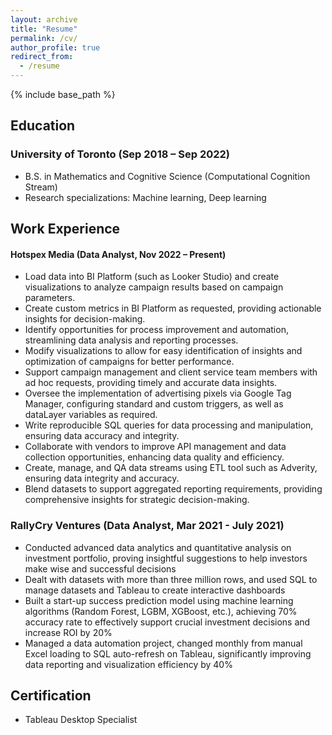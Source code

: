 ```yaml
---
layout: archive
title: "Resume"
permalink: /cv/
author_profile: true
redirect_from:
  - /resume
---
```


{% include base_path %}

## Education

### University of Toronto (Sep 2018 – Sep 2022)  

- B.S. in Mathematics and Cognitive Science (Computational Cognition Stream)
- Research specializations: Machine learning, Deep learning

## Work Experience

#### Hotspex Media (Data Analyst, Nov 2022 – Present) 

- Load data into BI Platform (such as Looker Studio) and create visualizations to analyze campaign results based on campaign parameters.
- Create custom metrics in BI Platform as requested, providing actionable insights for decision-making.
- Identify opportunities for process improvement and automation, streamlining data analysis and reporting processes.
- Modify visualizations to allow for easy identification of insights and optimization of campaigns for better performance.
- Support campaign management and client service team members with ad hoc requests, providing timely and accurate data insights.
- Oversee the implementation of advertising pixels via Google Tag Manager, configuring standard and custom triggers, as well as dataLayer variables as required.
- Write reproducible SQL queries for data processing and manipulation, ensuring data accuracy and integrity.
- Collaborate with vendors to improve API management and data collection opportunities, enhancing data quality and efficiency.
- Create, manage, and QA data streams using ETL tool such as Adverity, ensuring data integrity and accuracy.
- Blend datasets to support aggregated reporting requirements, providing comprehensive insights for strategic decision-making.


### RallyCry Ventures (Data Analyst, Mar 2021 - July 2021)  
- Conducted advanced data analytics and quantitative analysis on investment portfolio, proving insightful suggestions to help investors make wise and successful decisions
- Dealt with datasets with more than three million rows, and used SQL to manage datasets and Tableau to create interactive dashboards
- Built a start-up success prediction model using machine learning algorithms (Random Forest, LGBM, XGBoost, etc.), achieving 70% accuracy rate to effectively support crucial investment decisions and increase ROI by 20%
- Managed a data automation project, changed monthly from manual Excel loading to SQL auto-refresh on Tableau, significantly improving data reporting and visualization efficiency by 40%


## Certification

* Tableau Desktop Specialist


